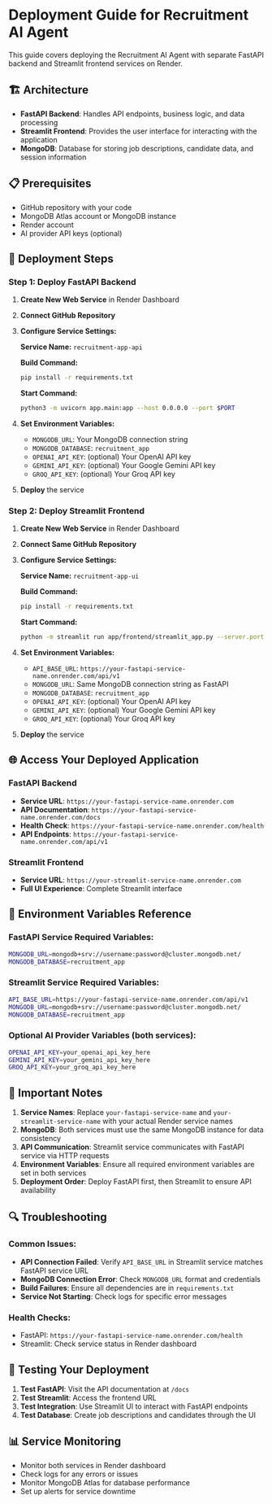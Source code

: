 # Deployment Guide for Recruitment AI Agent

This guide covers deploying the Recruitment AI Agent with separate FastAPI backend and Streamlit frontend services on Render.

## 🏗️ Architecture

- **FastAPI Backend**: Handles API endpoints, business logic, and data processing
- **Streamlit Frontend**: Provides the user interface for interacting with the application
- **MongoDB**: Database for storing job descriptions, candidate data, and session information

## 📋 Prerequisites

- GitHub repository with your code
- MongoDB Atlas account or MongoDB instance
- Render account
- AI provider API keys (optional)

## 🚀 Deployment Steps

### Step 1: Deploy FastAPI Backend

1. **Create New Web Service** in Render Dashboard
2. **Connect GitHub Repository**
3. **Configure Service Settings:**

   **Service Name:** `recruitment-app-api`
   
   **Build Command:**
   ```bash
   pip install -r requirements.txt
   ```
   
   **Start Command:**
   ```bash
   python3 -m uvicorn app.main:app --host 0.0.0.0 --port $PORT
   ```

4. **Set Environment Variables:**
   - `MONGODB_URL`: Your MongoDB connection string
   - `MONGODB_DATABASE`: `recruitment_app`
   - `OPENAI_API_KEY`: (optional) Your OpenAI API key
   - `GEMINI_API_KEY`: (optional) Your Google Gemini API key
   - `GROQ_API_KEY`: (optional) Your Groq API key

5. **Deploy** the service

### Step 2: Deploy Streamlit Frontend

1. **Create New Web Service** in Render Dashboard
2. **Connect Same GitHub Repository**
3. **Configure Service Settings:**

   **Service Name:** `recruitment-app-ui`
   
   **Build Command:**
   ```bash
   pip install -r requirements.txt
   ```
   
   **Start Command:**
   ```bash
   python -m streamlit run app/frontend/streamlit_app.py --server.port $PORT --server.address 0.0.0.0 --server.headless true
   ```

4. **Set Environment Variables:**
   - `API_BASE_URL`: `https://your-fastapi-service-name.onrender.com/api/v1`
   - `MONGODB_URL`: Same MongoDB connection string as FastAPI
   - `MONGODB_DATABASE`: `recruitment_app`
   - `OPENAI_API_KEY`: (optional) Your OpenAI API key
   - `GEMINI_API_KEY`: (optional) Your Google Gemini API key
   - `GROQ_API_KEY`: (optional) Your Groq API key

5. **Deploy** the service

## 🌐 Access Your Deployed Application

### FastAPI Backend
- **Service URL**: `https://your-fastapi-service-name.onrender.com`
- **API Documentation**: `https://your-fastapi-service-name.onrender.com/docs`
- **Health Check**: `https://your-fastapi-service-name.onrender.com/health`
- **API Endpoints**: `https://your-fastapi-service-name.onrender.com/api/v1`

### Streamlit Frontend
- **Service URL**: `https://your-streamlit-service-name.onrender.com`
- **Full UI Experience**: Complete Streamlit interface

## 🔧 Environment Variables Reference

### FastAPI Service Required Variables:
```bash
MONGODB_URL=mongodb+srv://username:password@cluster.mongodb.net/
MONGODB_DATABASE=recruitment_app
```

### Streamlit Service Required Variables:
```bash
API_BASE_URL=https://your-fastapi-service-name.onrender.com/api/v1
MONGODB_URL=mongodb+srv://username:password@cluster.mongodb.net/
MONGODB_DATABASE=recruitment_app
```

### Optional AI Provider Variables (both services):
```bash
OPENAI_API_KEY=your_openai_api_key_here
GEMINI_API_KEY=your_gemini_api_key_here
GROQ_API_KEY=your_groq_api_key_here
```

## 📝 Important Notes

1. **Service Names**: Replace `your-fastapi-service-name` and `your-streamlit-service-name` with your actual Render service names
2. **MongoDB**: Both services must use the same MongoDB instance for data consistency
3. **API Communication**: Streamlit service communicates with FastAPI service via HTTP requests
4. **Environment Variables**: Ensure all required environment variables are set in both services
5. **Deployment Order**: Deploy FastAPI first, then Streamlit to ensure API availability

## 🔍 Troubleshooting

### Common Issues:
- **API Connection Failed**: Verify `API_BASE_URL` in Streamlit service matches FastAPI service URL
- **MongoDB Connection Error**: Check `MONGODB_URL` format and credentials
- **Build Failures**: Ensure all dependencies are in `requirements.txt`
- **Service Not Starting**: Check logs for specific error messages

### Health Checks:
- FastAPI: `https://your-fastapi-service-name.onrender.com/health`
- Streamlit: Check service status in Render dashboard

## 🎯 Testing Your Deployment

1. **Test FastAPI**: Visit the API documentation at `/docs`
2. **Test Streamlit**: Access the frontend URL
3. **Test Integration**: Use Streamlit UI to interact with FastAPI endpoints
4. **Test Database**: Create job descriptions and candidates through the UI

## 📊 Service Monitoring

- Monitor both services in Render dashboard
- Check logs for any errors or issues
- Monitor MongoDB Atlas for database performance
- Set up alerts for service downtime

